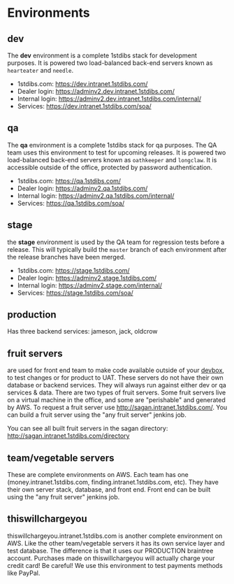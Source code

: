 # Environments

## dev
The __dev__ environment is a complete 1stdibs stack for development purposes. It is powered two load-balanced back-end servers known as `hearteater` and `needle`.
* 1stdibs.com: https://dev.intranet.1stdibs.com/
* Dealer login: https://adminv2.dev.intranet.1stdibs.com/
* Internal login: https://adminv2.dev.intranet.1stdibs.com/internal/
* Services: https://dev.intranet.1stdibs.com/soa/

## qa
The __qa__ environment is a complete 1stdibs stack for qa purposes. The QA team uses this environment to test for upcoming releases. It is powered two load-balanced back-end servers known as `oathkeeper` and `longclaw`. It is accessible outside of the office, protected by password authentication.
* 1stdibs.com: https://qa.1stdibs.com/
* Dealer login: https://adminv2.qa.1stdibs.com/
* Internal login: https://adminv2.qa.1stdibs.com/internal/
* Services: https://qa.1stdibs.com/soa/

## stage
the __stage__ environment is used by the QA team for regression tests before a release. This will typically build the `master` branch of each environment after the release branches have been merged.
* 1stdibs.com: https://stage.1stdibs.com/
* Dealer login: https://adminv2.stage.1stdibs.com/
* Internal login: https://adminv2.stage.com/internal/
* Services: https://stage.1stdibs.com/soa/ 

## production
Has three backend services: jameson, jack, oldcrow

## fruit servers
are used for front end team to make code available outside of your [devbox](../front-end/devbox.md), to test changes or for product to UAT. These servers do not have their own database or backend services. They will always run against either dev or qa services & data. There are two types of fruit servers. Some fruit servers live on a virtual machine in the office, and some are "perishable" and generated by AWS. To request a fruit server use http://sagan.intranet.1stdibs.com/. You can build a fruit server using the "any fruit server" jenkins job.

You can see all built fruit servers in the sagan directory: http://sagan.intranet.1stdibs.com/directory

## team/vegetable servers
These are complete environments on AWS. Each team has one (money.intranet.1stdibs.com, finding.intranet.1stdibs.com, etc). They have their own server stack, database, and front end. Front end can be built using the "any fruit server" jenkins job.

## thiswillchargeyou
thiswillchargeyou.intranet.1stdibs.com is another complete environment on AWS. Like the other team/vegetable servers it has its own service layer and test database. The difference is that it uses our PRODUCTION braintree account. Purchases made on thiswillchargeyou will actually charge your credit card! Be careful! We use this environment to test payments methods like PayPal.
